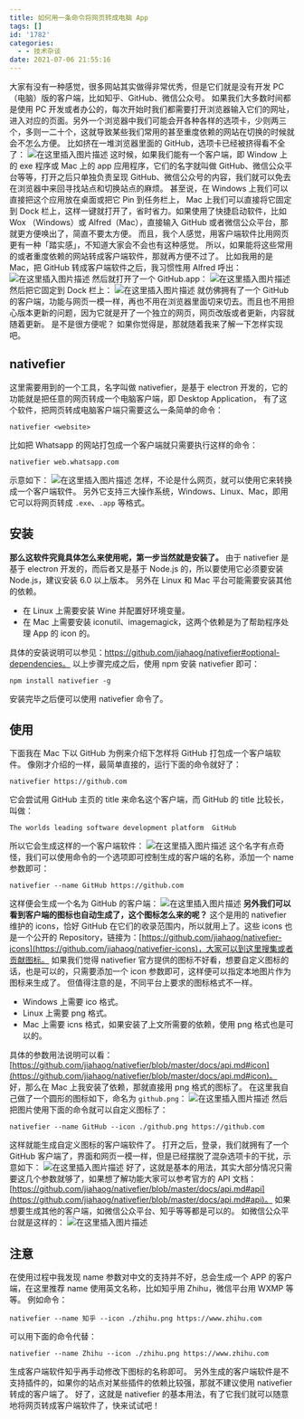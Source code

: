 ```yaml
---
title: 如何用一条命令将网页转成电脑 App
tags: []
id: '1782'
categories:
  - - 技术杂谈
date: 2021-07-06 21:55:16
---
```


大家有没有一种感觉，很多网站其实做得非常优秀，但是它们就是没有开发 PC （电脑）版的客户端，比如知乎、GitHub、微信公众号。 如果我们大多数时间都是使用 PC 开发或者办公的，每次开始时我们都需要打开浏览器输入它们的网址，进入对应的页面。另外一个浏览器中我们可能会开各种各样的选项卡，少则两三个，多则一二十个，这就导致某些我们常用的甚至重度依赖的网站在切换的时候就会不怎么方便。 比如挤在一堆浏览器里面的 GitHub，选项卡已经被挤得看不全了： ![在这里插入图片描述](https://img-blog.csdnimg.cn/20210706214513301.png?x-oss-process=image/watermark,type_ZmFuZ3poZW5naGVpdGk,shadow_10,text_aHR0cHM6Ly9ibG9nLmNzZG4ubmV0L3FxXzMzMjU0NzY2,size_16,color_FFFFFF,t_70) 这时候，如果我们能有一个客户端，即 Window 上的 exe 程序或 Mac 上的 app 应用程序，它们的名字就叫做 GitHub、微信公众平台等等，打开之后只单独负责呈现 GitHub、微信公众号的内容，我们就可以免去在浏览器中来回寻找站点和切换站点的麻烦。 甚至说，在 Windows 上我们可以直接把这个应用放在桌面或把它 Pin 到任务栏上， Mac 上我们可以直接将它固定到 Dock 栏上，这样一键就打开了，省时省力。如果使用了快捷启动软件，比如 Wox （Windows）或 Alfred（Mac），直接输入 GitHub 或者微信公众平台，那就更方便唤出了，简直不要太方便。 而且，我个人感觉，用客户端软件比用网页更有一种「踏实感」，不知道大家会不会也有这种感觉。 所以，如果能将这些常用的或者重度依赖的网站转成客户端软件，那就再方便不过了。 比如我用的是 Mac，把 GitHub 转成客户端软件之后，我习惯性用 Alfred 呼出： ![在这里插入图片描述](https://img-blog.csdnimg.cn/20210706214249573.png) 然后就打开了一个 GitHub.app： ![在这里插入图片描述](https://img-blog.csdnimg.cn/20210706214301468.png?x-oss-process=image/watermark,type_ZmFuZ3poZW5naGVpdGk,shadow_10,text_aHR0cHM6Ly9ibG9nLmNzZG4ubmV0L3FxXzMzMjU0NzY2,size_16,color_FFFFFF,t_70) 然后把它固定到 Dock 栏上： ![在这里插入图片描述](https://img-blog.csdnimg.cn/20210706214559807.png) 就仿佛拥有了一个 GitHub 的客户端，功能与网页一模一样，再也不用在浏览器里面切来切去。而且也不用担心版本更新的问题，因为它就是开了一个独立的网页，网页改版或者更新，内容就随着更新。 是不是很方便呢？ 如果你觉得是，那就随着我来了解一下怎样实现吧。

## nativefier

这里需要用到的一个工具，名字叫做 nativefier，是基于 electron 开发的，它的功能就是把任意的网页转成一个电脑客户端，即 Desktop Application， 有了这个软件，把网页转成电脑客户端只需要这么一条简单的命令：

```code
nativefier <website>
```

比如把 Whatsapp 的网站打包成一个客户端就只需要执行这样的命令：

```code
nativefier web.whatsapp.com
```

示意如下： ![在这里插入图片描述](https://img-blog.csdnimg.cn/img_convert/a39536fc5b87bd3764e23108efd810f9.gif#pic_center) 怎样，不论是什么网页，就可以使用它来转换成一个客户端软件。 另外它支持三大操作系统，Windows、Linux、Mac，即用它可以将网页转成 `.exe`、`.app` 等格式。

## 安装

**那么这软件究竟具体怎么来使用呢，第一步当然就是安装了。** 由于 nativefier 是基于 electron 开发的，而后者又是基于 Node.js 的，所以要使用它必须要安装 Node.js，建议安装 6.0 以上版本。 另外在 Linux 和 Mac 平台可能需要安装其他的依赖。

*   在 Linux 上需要安装 Wine 并配置好环境变量。
*   在 Mac 上需要安装 iconutil、imagemagick，这两个依赖是为了帮助程序处理 App 的 icon 的。

具体的安装说明可以参见：https://github.com/jiahaog/nativefier#optional-dependencies。 以上步骤完成之后，使用 npm 安装 nativefier 即可：

```code
npm install nativefier -g
```

安装完毕之后便可以使用 nativefier 命令了。

## 使用

下面我在 Mac 下以 GitHub 为例来介绍下怎样将 GitHub 打包成一个客户端软件。 像刚才介绍的一样，最简单直接的，运行下面的命令就好了：

```code
nativefier https://github.com
```

它会尝试用 GitHub 主页的 title 来命名这个客户端，而 GitHub 的 title 比较长，叫做：

```code
The worlds leading software development platform  GitHub
```

所以它会生成这样的一个客户端软件： ![在这里插入图片描述](https://img-blog.csdnimg.cn/20210706214911469.png?x-oss-process=image/watermark,type_ZmFuZ3poZW5naGVpdGk,shadow_10,text_aHR0cHM6Ly9ibG9nLmNzZG4ubmV0L3FxXzMzMjU0NzY2,size_16,color_FFFFFF,t_70) 这个名字有点奇怪，我们可以使用命令的一个选项即可控制生成的客户端的名称，添加一个 name 参数即可：

```code
nativefier --name GitHub https://github.com
```

这样便会生成一个名为 GitHub 的客户端： ![在这里插入图片描述](https://img-blog.csdnimg.cn/20210706214944404.png?x-oss-process=image/watermark,type_ZmFuZ3poZW5naGVpdGk,shadow_10,text_aHR0cHM6Ly9ibG9nLmNzZG4ubmV0L3FxXzMzMjU0NzY2,size_16,color_FFFFFF,t_70) **另外我们可以看到客户端的图标也自动生成了，这个图标怎么来的呢？** 这个是用的 nativefier 维护的 icons，恰好 GitHub 在它们的收录范围内，所以就用上了。这些 icons 也是一个公开的 Repository，链接为：[https://github.com/jiahaog/nativefier-icons](https://github.com/jiahaog/nativefier-icons)，大家可以到这里搜集或者贡献图标。 如果我们觉得 nativefier 官方提供的图标不好看，想要自定义图标的话，也是可以的，只需要添加一个 icon 参数即可，这样便可以指定本地图片作为图标来生成了。 但值得注意的是，不同平台上要求的图标格式不一样。

*   Windows 上需要 ico 格式。
*   Linux 上需要 png 格式。
*   Mac 上需要 icns 格式，如果安装了上文所需要的依赖，使用 png 格式也是可以的。

具体的参数用法说明可以看：[https://github.com/jiahaog/nativefier/blob/master/docs/api.md#icon](https://github.com/jiahaog/nativefier/blob/master/docs/api.md#icon)。 好，那么在 Mac 上我安装了依赖，那就直接用 png 格式的图标了。 在这里我自己做了一个圆形的图标如下，命名为 `github.png`： ![在这里插入图片描述](https://img-blog.csdnimg.cn/20210706215115108.png?x-oss-process=image/watermark,type_ZmFuZ3poZW5naGVpdGk,shadow_10,text_aHR0cHM6Ly9ibG9nLmNzZG4ubmV0L3FxXzMzMjU0NzY2,size_16,color_FFFFFF,t_70) 然后把图片使用下面的命令就可以自定义图标了：

```code
nativefier --name GitHub --icon ./github.png https://github.com
```

这样就能生成自定义图标的客户端软件了。 打开之后，登录，我们就拥有了一个 GitHub 客户端了，界面和网页一模一样，但是已经摆脱了混杂选项卡的干扰，示意如下： ![在这里插入图片描述](https://img-blog.csdnimg.cn/2021070621534366.png?x-oss-process=image/watermark,type_ZmFuZ3poZW5naGVpdGk,shadow_10,text_aHR0cHM6Ly9ibG9nLmNzZG4ubmV0L3FxXzMzMjU0NzY2,size_16,color_FFFFFF,t_70) 好了，这就是基本的用法，其实大部分情况只需要这几个参数就够了，如果想了解功能大家可以参考官方的 API 文档：[https://github.com/jiahaog/nativefier/blob/master/docs/api.md#api](https://github.com/jiahaog/nativefier/blob/master/docs/api.md#api)。 如果想要生成其他的客户端，如微信公众平台、知乎等等都是可以的。 如微信公众平台就是这样的： ![在这里插入图片描述](https://img-blog.csdnimg.cn/20210706215211937.png?x-oss-process=image/watermark,type_ZmFuZ3poZW5naGVpdGk,shadow_10,text_aHR0cHM6Ly9ibG9nLmNzZG4ubmV0L3FxXzMzMjU0NzY2,size_16,color_FFFFFF,t_70)

## 注意

在使用过程中我发现 name 参数对中文的支持并不好，总会生成一个 APP 的客户端，在这里推荐 name 使用英文名称，比如知乎用 Zhihu，微信平台用 WXMP 等等。 例如命令：

```code
nativefier --name 知乎 --icon ./zhihu.png https://www.zhihu.com
```

可以用下面的命令代替：

```code
nativefier --name Zhihu --icon ./zhihu.png https://www.zhihu.com
```

生成客户端软件知乎再手动修改下图标的名称即可。 另外生成的客户端软件是不支持插件的，如果你的站点对某些插件的依赖比较强，那就不建议使用 nativefier 转成的客户端了。 好了，这就是 nativefier 的基本用法，有了它我们就可以随意地将网页转成客户端软件了，快来试试吧！